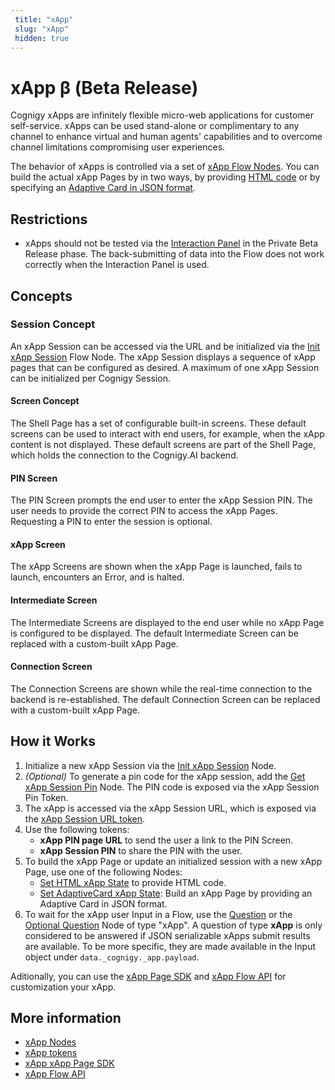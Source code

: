 ```yaml
---
 title: "xApp" 
 slug: "xApp" 
 hidden: true 
---
```


# xApp β (Beta Release)

Cognigy xApps are infinitely flexible micro-web applications for customer self-service. xApps can be used stand-alone or complimentary to any channel to enhance virtual and human agents' capabilities and to overcome channel limitations compromising user experiences.

The behavior of xApps is controlled via a set of [xApp Flow Nodes](../flow-nodes/xApp/overview.md). You can build the actual xApp Pages by in two ways, by providing [HTML code](../flow-nodes/xApp/set-html-xApp-state.md) or by specifying an [Adaptive Card in JSON format](../flow-nodes/xApp/set-AdaptiveCard-xApp-state.md).

## Restrictions

- xApps should not be tested via the [Interaction Panel](../tools/interaction-panel/interaction-panel.md) in the Private Beta Release phase. The back-submitting of data into the Flow does not work correctly when the Interaction Panel is used.

## Concepts 

### Session Concept

An xApp Session can be accessed via the URL and be initialized via the [Init xApp Session](../flow-nodes/xApp/init-xApp-session.md) Flow Node. The xApp Session displays a sequence of xApp pages that can be configured as desired. A maximum of one xApp Session can be initialized per Cognigy Session.

#### Screen Concept

The Shell Page has a set of configurable built-in screens. These default screens can be used to interact with end users, for example, when the xApp content is not displayed. These default screens are part of the Shell Page, which holds the connection to the Cognigy.AI backend.

#### PIN Screen

The PIN Screen prompts the end user to enter the xApp Session PIN. The user needs to provide the correct PIN to access the xApp Pages. Requesting a PIN to enter the session is optional.

#### xApp Screen

The xApp Screens are shown when the xApp Page is launched, fails to launch, encounters an Error, and is halted.

#### Intermediate Screen

The Intermediate Screens are displayed to the end user while no xApp Page is configured to be displayed. The default Intermediate Screen can be replaced with a custom-built xApp Page.

#### Connection Screen

The Connection Screens are shown while the real-time connection to the backend is re-established. The default Connection Screen can be replaced with a custom-built xApp Page.

## How it Works

1. Initialize a new xApp Session via the [Init xApp Session](../../flow-nodes/init-xApp-session.md) Node. 
2. *(Optional)* To generate a pin code for the xApp session, add the [Get xApp Session Pin](../../flow-nodes/get-xApp-session-PIN.md) Node. The PIN code is exposed via the xApp Session Pin Token.
3. The xApp is accessed via the xApp Session URL, which is exposed via the [xApp Session URL token](tokens.md).
4. Use the following tokens:
    - **xApp PIN page URL** to send the user a link to the PIN Screen.
    - **xApp Session PIN** to share the PIN with the user.
5. To build the xApp Page or update an initialized session with a new xApp Page, use one of the following Nodes:
    - [Set HTML xApp State](../../ai/flow-nodes/set-html-xApp-state.md) to provide HTML code.
    - [Set AdaptiveCard xApp State](../../ai/flow-nodes/set-AdaptiveCard-xApp-state.md): Build an xApp Page by providing an Adaptive Card in JSON format. 
6. To wait for the xApp user Input in a Flow, use the [Question](../../flow-nodes/message/question.md) or the [Optional Question](../../flow-nodes/message/optional-question.md) Node of type "xApp". A question of type **xApp** is only considered to be answered if JSON serializable xApps submit results are available. To be more specific, they are made available in the Input object under `data._cognigy._app.payload`. 


Aditionally, you can use the [xApp Page SDK](sdk.md) and [xApp Flow API](api.md) for customization your xApp. 
    

## More information

- [xApp Nodes](../flow-nodes/xApp/overview.md)
- [xApp tokens](tokens.md)
- [xApp xApp Page SDK](sdk.md)
- [xApp Flow API](api.md)
